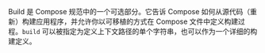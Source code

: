 Build 是 Compose 规范中的一个可选部分。它告诉 Compose 如何从源代码（重新）构建应用程序，并允许你以可移植的方式在 Compose 文件中定义构建过程。`build` 可以被指定为定义上下文路径的单个字符串，也可以作为一个详细的构建定义。